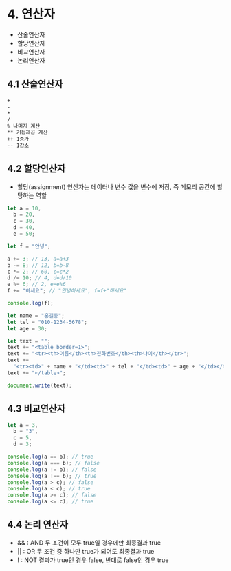 # 4. 연산자

- 산술연산자
- 할당연산자
- 비교연산자
- 논리연산자

## 4.1 산술연산자

```txt
+
-
*
/
% 나머지 계산
** 거듭제곱 계산
++ 1증가
-- 1감소
```

## 4.2 할당연산자

- 할당(assignment) 연산자는 데이터나 변수 값을 변수에 저장, 즉 메모리 공간에 할당하는 역할

```js
let a = 10,
  b = 20,
  c = 30,
  d = 40,
  e = 50;

let f = "안녕";

a += 3; // 13, a=a+3
b -= 8; // 12, b=b-8
c *= 2; // 60, c=c*2
d /= 10; // 4, d=d/10
e %= 6; // 2, e=e%6
f += "하세요"; // "안녕하세요", f=f+"하세요"

console.log(f);
```

```js
let name = "홍길동";
let tel = "010-1234-5678";
let age = 30;

let text = "";
text += "<table border=1>";
text += "<tr><th>이름</th><th>전화번호</th><th>나이</th></tr>";
text +=
  "<tr><td>" + name + "</td><td>" + tel + "</td><td>" + age + "</td></tr>";
text += "</table>";

document.write(text);
```

## 4.3 비교연산자

```js
let a = 3,
  b = "3",
  c = 5,
  d = 3;

console.log(a == b); // true
console.log(a === b); // false
console.log(a != b); // false
console.log(a !== b); // true
console.log(a > c); // false
console.log(a < c); // true
console.log(a >= c); // false
console.log(a <= c); // true
```

## 4.4 논리 연산자

- && : AND 두 조건이 모두 true일 경우에만 최종결과 true
- || : OR 두 조건 중 하나만 true가 되어도 최종결과 true
- ! : NOT 결과가 true인 경우 false, 반대로 false인 경우 true
